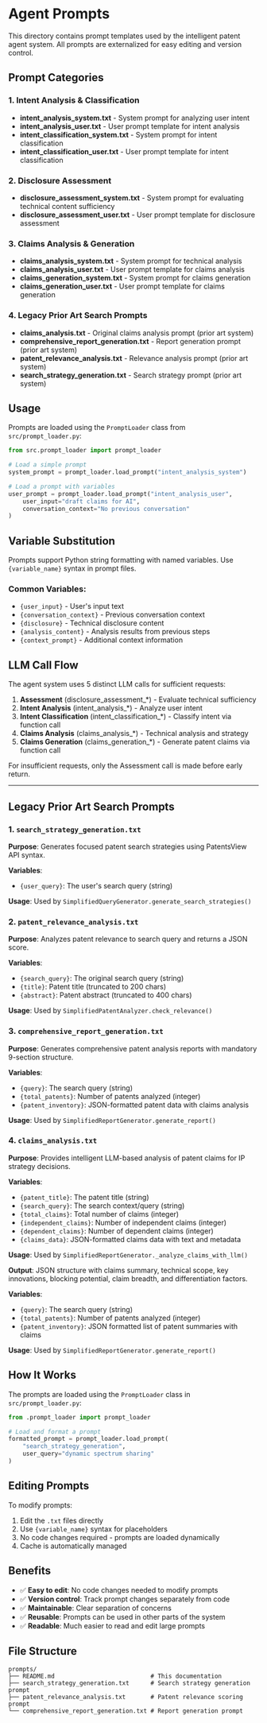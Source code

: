 # Agent Prompts

This directory contains prompt templates used by the intelligent patent agent system. All prompts are externalized for easy editing and version control.

## Prompt Categories

### 1. Intent Analysis & Classification
- **intent_analysis_system.txt** - System prompt for analyzing user intent
- **intent_analysis_user.txt** - User prompt template for intent analysis
- **intent_classification_system.txt** - System prompt for intent classification
- **intent_classification_user.txt** - User prompt template for intent classification

### 2. Disclosure Assessment
- **disclosure_assessment_system.txt** - System prompt for evaluating technical content sufficiency
- **disclosure_assessment_user.txt** - User prompt template for disclosure assessment

### 3. Claims Analysis & Generation
- **claims_analysis_system.txt** - System prompt for technical analysis
- **claims_analysis_user.txt** - User prompt template for claims analysis
- **claims_generation_system.txt** - System prompt for claims generation
- **claims_generation_user.txt** - User prompt template for claims generation

### 4. Legacy Prior Art Search Prompts
- **claims_analysis.txt** - Original claims analysis prompt (prior art system)
- **comprehensive_report_generation.txt** - Report generation prompt (prior art system)
- **patent_relevance_analysis.txt** - Relevance analysis prompt (prior art system)
- **search_strategy_generation.txt** - Search strategy prompt (prior art system)

## Usage

Prompts are loaded using the `PromptLoader` class from `src/prompt_loader.py`:

```python
from src.prompt_loader import prompt_loader

# Load a simple prompt
system_prompt = prompt_loader.load_prompt("intent_analysis_system")

# Load a prompt with variables
user_prompt = prompt_loader.load_prompt("intent_analysis_user", 
    user_input="draft claims for AI",
    conversation_context="No previous conversation"
)
```

## Variable Substitution

Prompts support Python string formatting with named variables. Use `{variable_name}` syntax in prompt files.

### Common Variables:
- `{user_input}` - User's input text
- `{conversation_context}` - Previous conversation context
- `{disclosure}` - Technical disclosure content
- `{analysis_content}` - Analysis results from previous steps
- `{context_prompt}` - Additional context information

## LLM Call Flow

The agent system uses 5 distinct LLM calls for sufficient requests:

1. **Assessment** (disclosure_assessment_*) - Evaluate technical sufficiency
2. **Intent Analysis** (intent_analysis_*) - Analyze user intent
3. **Intent Classification** (intent_classification_*) - Classify intent via function call
4. **Claims Analysis** (claims_analysis_*) - Technical analysis and strategy
5. **Claims Generation** (claims_generation_*) - Generate patent claims via function call

For insufficient requests, only the Assessment call is made before early return.

---

## Legacy Prior Art Search Prompts

### 1. `search_strategy_generation.txt`
**Purpose**: Generates focused patent search strategies using PatentsView API syntax.

**Variables**:
- `{user_query}`: The user's search query (string)

**Usage**: Used by `SimplifiedQueryGenerator.generate_search_strategies()`

### 2. `patent_relevance_analysis.txt` 
**Purpose**: Analyzes patent relevance to search query and returns a JSON score.

**Variables**:
- `{search_query}`: The original search query (string)
- `{title}`: Patent title (truncated to 200 chars)
- `{abstract}`: Patent abstract (truncated to 400 chars)

**Usage**: Used by `SimplifiedPatentAnalyzer.check_relevance()`

### 3. `comprehensive_report_generation.txt`
**Purpose**: Generates comprehensive patent analysis reports with mandatory 9-section structure.

**Variables**:
- `{query}`: The search query (string)
- `{total_patents}`: Number of patents analyzed (integer)
- `{patent_inventory}`: JSON-formatted patent data with claims analysis

**Usage**: Used by `SimplifiedReportGenerator.generate_report()`

### 4. `claims_analysis.txt`
**Purpose**: Provides intelligent LLM-based analysis of patent claims for IP strategy decisions.

**Variables**:
- `{patent_title}`: The patent title (string)
- `{search_query}`: The search context/query (string)
- `{total_claims}`: Total number of claims (integer)
- `{independent_claims}`: Number of independent claims (integer)
- `{dependent_claims}`: Number of dependent claims (integer)
- `{claims_data}`: JSON-formatted claims data with text and metadata

**Usage**: Used by `SimplifiedReportGenerator._analyze_claims_with_llm()`

**Output**: JSON structure with claims summary, technical scope, key innovations, blocking potential, claim breadth, and differentiation factors.

**Variables**:
- `{query}`: The search query (string)
- `{total_patents}`: Number of patents analyzed (integer)
- `{patent_inventory}`: JSON formatted list of patent summaries with claims

**Usage**: Used by `SimplifiedReportGenerator.generate_report()`

## How It Works

The prompts are loaded using the `PromptLoader` class in `src/prompt_loader.py`:

```python
from .prompt_loader import prompt_loader

# Load and format a prompt
formatted_prompt = prompt_loader.load_prompt(
    "search_strategy_generation", 
    user_query="dynamic spectrum sharing"
)
```

## Editing Prompts

To modify prompts:

1. Edit the `.txt` files directly
2. Use `{variable_name}` syntax for placeholders
3. No code changes required - prompts are loaded dynamically
4. Cache is automatically managed

## Benefits

- ✅ **Easy to edit**: No code changes needed to modify prompts
- ✅ **Version control**: Track prompt changes separately from code  
- ✅ **Maintainable**: Clear separation of concerns
- ✅ **Reusable**: Prompts can be used in other parts of the system
- ✅ **Readable**: Much easier to read and edit large prompts

## File Structure

```
prompts/
├── README.md                           # This documentation
├── search_strategy_generation.txt      # Search strategy generation prompt
├── patent_relevance_analysis.txt       # Patent relevance scoring prompt  
└── comprehensive_report_generation.txt # Report generation prompt
```
